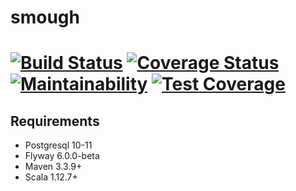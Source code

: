 # smough
[![Build Status](https://travis-ci.org/dhoss/smough.svg?branch=master)](https://travis-ci.org/dhoss/smough)
[![Coverage Status](https://coveralls.io/repos/github/dhoss/smough/badge.svg?branch=master&kill_cache=1)](https://coveralls.io/github/dhoss/smough?branch=master&kill_cache=1)
[![Maintainability](https://api.codeclimate.com/v1/badges/a8530c31492310fcbd9c/maintainability)](https://codeclimate.com/github/dhoss/smough/maintainability)
[![Test Coverage](https://api.codeclimate.com/v1/badges/a8530c31492310fcbd9c/test_coverage)](https://codeclimate.com/github/dhoss/smough/test_coverage)
====
## Requirements
 - Postgresql 10-11
 - Flyway 6.0.0-beta
 - Maven 3.3.9+
 - Scala 1.12.7+
